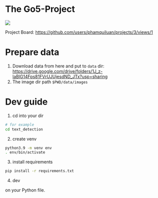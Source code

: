 # The Go5-Project

![](https://user-images.githubusercontent.com/24642166/115177933-6ca5b780-a0fa-11eb-810d-3a5daba2ef6e.gif)

Project Board: https://github.com/users/phamquiluan/projects/3/views/1


# Prepare data

1. Download data from here and put to `data` dir: https://drive.google.com/drive/folders/1J_z-laBlG14Fps81FVrUJUjesdND_JTx?usp=sharing
2. The image dir path `$PWD/data/images`


# Dev guide

1. cd into your dir
```bash
# for example
cd text_detection
```

2. create venv
```bash 
python3.9 -m venv env
. env/bin/activate
```

3. install requirements
```bash 
pip install -r requirements.txt
```

4. dev

on your Python file.
